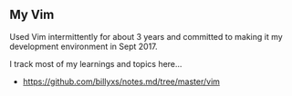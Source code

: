 ## My Vim

Used Vim intermittently for about 3 years and committed to making it my development environment in Sept 2017.

I track most of my learnings and topics here...
- https://github.com/billyxs/notes.md/tree/master/vim

